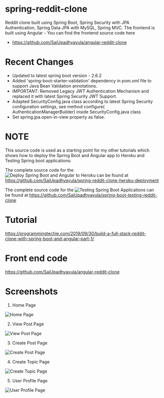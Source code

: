 # spring-reddit-clone

Reddit clone built using Spring Boot, Spring Security with JPA Authentication, Spring Data JPA with MySQL, Spring MVC.
The frontend is built using Angular - You can find the frontend source code here
- https://github.com/SaiUpadhyayula/angular-reddit-clone

# Recent Changes

- Updated to latest spring boot version - 2.6.2
- Added 'spring-boot-starter-validation' dependency in pom.xml file to support Java Bean Validation annotations.
- *IMPORTANT*: Removed Legacy JWT Authentication Mechanism and replaced it with latest Spring Security JWT Support.
- Adapted SecurityConfig.java class according to latest Spring Security configuration settings, see method configure(
  AuthenticationManagerBuilder) inside SecurityConfig.java class
- Set spring.jpa.open-in-view property as false.

# NOTE

This source code is used as a starting point for my other tutorials which shows how to deploy the Spring Boot and
Angular app to Heroku and Testing Spring boot applications:

The complete source code for
the ![Deploy Spring Boot and Angular to Heroku](https://www.youtube.com/watch?v=y_idn12FB18&t=8s) can be found
at https://github.com/SaiUpadhyayula/spring-reddit-clone-heroku-deployment

The complete source code for the ![Testing Spring Boot Applications](https://youtu.be/--nQfs67zCM) can be found
at https://github.com/SaiUpadhyayula/spring-boot-testing-reddit-clone

# Tutorial

https://programmingtechie.com/2019/09/30/build-a-full-stack-reddit-clone-with-spring-boot-and-angular-part-1/

# Front end code

https://github.com/SaiUpadhyayula/angular-reddit-clone

# Screenshots

1. Home Page

![Home Page](https://github.com/SaiUpadhyayula/spring-reddit-clone/blob/master/src/main/resources/images/reddit-screenshot-updated.PNG)

2. View Post Page

![View Post Page](https://github.com/SaiUpadhyayula/spring-reddit-clone/blob/master/src/main/resources/images/reddit-screenshot-updated.PNG)

3. Create Post Page

![Create Post Page](https://github.com/SaiUpadhyayula/spring-reddit-clone/blob/master/src/main/resources/images/create-post.PNG)

4. Create Topic Page

![Create Topic Page](https://github.com/SaiUpadhyayula/spring-reddit-clone/blob/master/src/main/resources/images/create-topic.PNG)

5. User Profile Page

![User Profile Page](https://github.com/SaiUpadhyayula/spring-reddit-clone/blob/master/src/main/resources/images/user-profile.PNG)
